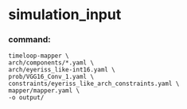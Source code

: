 # simulation_input
### command:
```
timeloop-mapper \
arch/components/*.yaml \
arch/eyeriss_like-int16.yaml \
prob/VGG16_Conv_1.yaml \
constraints/eyeriss_like_arch_constraints.yaml \
mapper/mapper.yaml \
-o output/
```